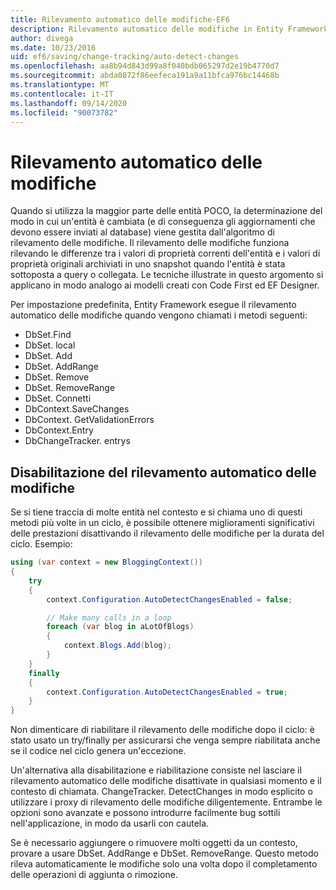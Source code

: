 ```yaml
---
title: Rilevamento automatico delle modifiche-EF6
description: Rilevamento automatico delle modifiche in Entity Framework 6
author: divega
ms.date: 10/23/2016
uid: ef6/saving/change-tracking/auto-detect-changes
ms.openlocfilehash: aa8b94d843d99a8f040bdb065297d2e19b4770d7
ms.sourcegitcommit: abda0872f86eefeca191a9a11bfca976bc14468b
ms.translationtype: MT
ms.contentlocale: it-IT
ms.lasthandoff: 09/14/2020
ms.locfileid: "90073782"
---
```

# <a name="automatic-detect-changes"></a>Rilevamento automatico delle modifiche
Quando si utilizza la maggior parte delle entità POCO, la determinazione del modo in cui un'entità è cambiata (e di conseguenza gli aggiornamenti che devono essere inviati al database) viene gestita dall'algoritmo di rilevamento delle modifiche. Il rilevamento delle modifiche funziona rilevando le differenze tra i valori di proprietà correnti dell'entità e i valori di proprietà originali archiviati in uno snapshot quando l'entità è stata sottoposta a query o collegata. Le tecniche illustrate in questo argomento si applicano in modo analogo ai modelli creati con Code First ed EF Designer.  

Per impostazione predefinita, Entity Framework esegue il rilevamento automatico delle modifiche quando vengono chiamati i metodi seguenti:  

- DbSet.Find  
- DbSet. local  
- DbSet. Add  
- DbSet. AddRange
- DbSet. Remove  
- DbSet. RemoveRange
- DbSet. Connetti  
- DbContext.SaveChanges  
- DbContext. GetValidationErrors  
- DbContext.Entry  
- DbChangeTracker. entrys  

## <a name="disabling-automatic-detection-of-changes"></a>Disabilitazione del rilevamento automatico delle modifiche  

Se si tiene traccia di molte entità nel contesto e si chiama uno di questi metodi più volte in un ciclo, è possibile ottenere miglioramenti significativi delle prestazioni disattivando il rilevamento delle modifiche per la durata del ciclo. Esempio:  

``` csharp
using (var context = new BloggingContext())
{
    try
    {
        context.Configuration.AutoDetectChangesEnabled = false;

        // Make many calls in a loop
        foreach (var blog in aLotOfBlogs)
        {
            context.Blogs.Add(blog);
        }
    }
    finally
    {
        context.Configuration.AutoDetectChangesEnabled = true;
    }
}
```  

Non dimenticare di riabilitare il rilevamento delle modifiche dopo il ciclo: è stato usato un try/finally per assicurarsi che venga sempre riabilitata anche se il codice nel ciclo genera un'eccezione.  

Un'alternativa alla disabilitazione e riabilitazione consiste nel lasciare il rilevamento automatico delle modifiche disattivate in qualsiasi momento e il contesto di chiamata. ChangeTracker. DetectChanges in modo esplicito o utilizzare i proxy di rilevamento delle modifiche diligentemente. Entrambe le opzioni sono avanzate e possono introdurre facilmente bug sottili nell'applicazione, in modo da usarli con cautela.  

Se è necessario aggiungere o rimuovere molti oggetti da un contesto, provare a usare DbSet. AddRange e DbSet. RemoveRange. Questo metodo rileva automaticamente le modifiche solo una volta dopo il completamento delle operazioni di aggiunta o rimozione. 
